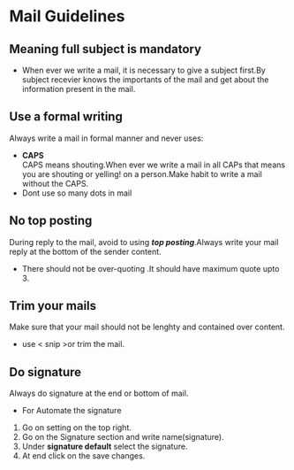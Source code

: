 
# Mail Guidelines
## Meaning full subject is mandatory
- When ever we write a mail, it is necessary to give a subject first.By subject recevier knows the importants of the mail and get about the information present in the mail.
## Use a formal writing 
Always write a mail in formal manner and never uses:
- **CAPS**\
CAPS means shouting.When ever we write a mail in all CAPs that means you are shouting or yelling! on a person.Make habit to write a mail without the CAPS.
- Dont use  so many dots in mail 
## No top posting
During reply to the mail, avoid to using ***top posting***.Always write your mail reply at the bottom of the sender content.
- There should not be over-quoting .It should have maximum quote upto 3.
## Trim your mails
Make sure that your mail should not be lenghty and contained over content.
- use < snip >or trim the mail.
## Do signature
Always do signature at the end or bottom of mail.
- For Automate the signature
1. Go on setting on the top right.
2. Go on the Signature section and write name(signature).
3. Under **signature default** select the signature.
4. At end click on the save changes.






